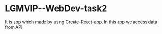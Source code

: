 # LGMVIP--WebDev-task2

It is app which made by using Create-React-app. 
In this app we access data from API. 
